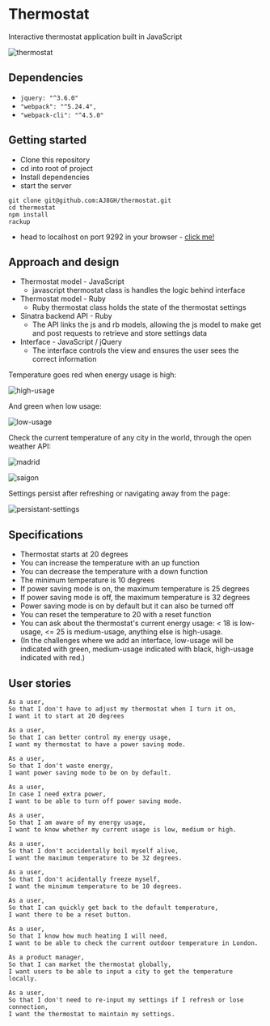 # Thermostat

Interactive thermostat application built in JavaScript

![thermostat](public/images/thermostat.png)

## Dependencies

- `jquery: "^3.6.0"`
- `"webpack": "^5.24.4",`
- `"webpack-cli": "^4.5.0"`

## Getting started

- Clone this repository
- cd into root of project
- Install dependencies
- start the server

```shell
git clone git@github.com:AJ8GH/thermostat.git
cd thermostat
npm install
rackup
```

- head to localhost on port 9292 in your browser - [click me!](http://localhost:9292)

## Approach and design
- Thermostat model - JavaScript
  - javascript thermostat class is handles the logic behind interface
- Thermostat model - Ruby
  - Ruby thermostat class holds the state of the thermostat settings
- Sinatra backend API - Ruby
  - The API links the js and rb models, allowing the js model to make get and post requests to retrieve and store settings data
- Interface - JavaScript / jQuery
  - The interface controls the view and ensures the user sees the correct information

Temperature goes red when energy usage is high:

![high-usage](public/images/high-usage.png)

And green when low usage:

![low-usage](public/images/low-usage.png)

Check the current temperature of any city in the world, through the open weather API:

![madrid](public/images/madrid.png)

![saigon](public/images/saigon.png)

Settings persist after refreshing or navigating away from the page:

![persistant-settings](public/images/persistant-settings.gif)

## Specifications

- Thermostat starts at 20 degrees
- You can increase the temperature with an up function
- You can decrease the temperature with a down function
- The minimum temperature is 10 degrees
- If power saving mode is on, the maximum temperature is 25 degrees
- If power saving mode is off, the maximum temperature is 32 degrees
- Power saving mode is on by default but it can also be turned off
- You can reset the temperature to 20 with a reset function
- You can ask about the thermostat's current energy usage: < 18 is low-usage, <= 25 is medium-usage, anything else is high-usage.
- (In the challenges where we add an interface, low-usage will be indicated with green, medium-usage indicated with black, high-usage indicated with red.)

## User stories

```
As a user,
So that I don't have to adjust my thermostat when I turn it on,
I want it to start at 20 degrees

As a user,
So that I can better control my energy usage,
I want my thermostat to have a power saving mode.

As a user,
So that I don't waste energy,
I want power saving mode to be on by default.

As a user,
In case I need extra power,
I want to be able to turn off power saving mode.

As a user,
So that I am aware of my energy usage,
I want to know whether my current usage is low, medium or high.

As a user,
So that I don't accidentally boil myself alive,
I want the maximum temperature to be 32 degrees.

As a user,
So that I don't acidentally freeze myself,
I want the minimum temperature to be 10 degrees.

As a user,
So that I can quickly get back to the default temperature,
I want there to be a reset button.

As a user,
So that I know how much heating I will need,
I want to be able to check the current outdoor temperature in London.

As a product manager,
So that I can market the thermostat globally,
I want users to be able to input a city to get the temperature locally.

As a user,
So that I don't need to re-input my settings if I refresh or lose connection,
I want the thermostat to maintain my settings.
```

